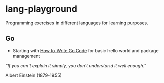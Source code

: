 lang-playground
===============

Programming exercises in different languages for learning purposes.


## Go
- Starting with [How to Write Go Code](http://golang.org/doc/code.html) for basic hello world and package management  


*“If you can't explain it simply, you don't understand it well enough.”*

Albert Einstein (1879-1955)
